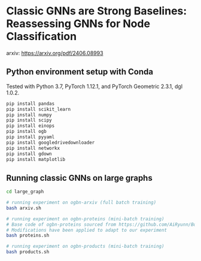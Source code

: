 # Classic GNNs are Strong Baselines: Reassessing GNNs for Node Classification

arxiv: https://arxiv.org/pdf/2406.08993

## Python environment setup with Conda

Tested with Python 3.7, PyTorch 1.12.1, and PyTorch Geometric 2.3.1, dgl 1.0.2.

```bash
pip install pandas
pip install scikit_learn
pip install numpy
pip install scipy
pip install einops
pip install ogb
pip install pyyaml
pip install googledrivedownloader
pip install networkx
pip install gdown
pip install matplotlib
```

## Running classic GNNs on large graphs

```bash
cd large_graph

# running experiment on ogbn-arxiv (full batch training)
bash arxiv.sh

# running experiment on ogbn-proteins (mini-batch training) 
# Base code of ogbn-proteins sourced from https://github.com/AiRyunn/BoT (Yangkun Wang, Jiarui Jin, Weinan Zhang, Yong Yu, Zheng Zhang, and David Wipf. Bag of tricks for node classification with graph neural networks. arXiv preprint arXiv:2103.13355, 2021.)
# Modifications have been applied to adapt to our experiment
bash proteins.sh

# running experiment on ogbn-products (mini-batch training)
bash products.sh
```

